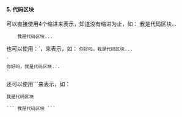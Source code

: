 #### 5. 代码区块

可以直接使用4个缩进来表示，知道没有缩进为止，如：
	我是代码区块...


```
	我是代码区块...
```


也可以使用：\`，来表示，如：
`
你好吗，我是代码区块...
`


```
`
你好吗，我是代码区块...
`
```


还可以使用\`\`\`来表示，如：
```
我是代码区块
```
`
	```
	我是代码区块
	```
`